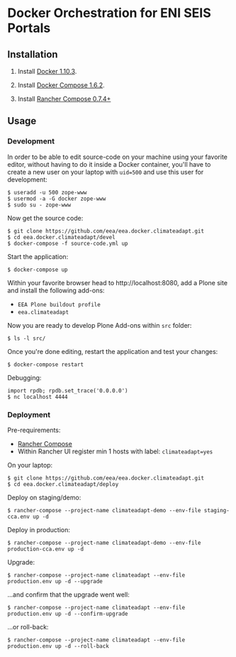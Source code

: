 # Docker Orchestration for ENI SEIS Portals

## Installation

1. Install [Docker 1.10.3](https://docs.docker.com/engine/installation/linux/centos/).

2. Install [Docker Compose 1.6.2](https://docs.docker.com/compose/install/).

3. Install [Rancher Compose 0.7.4+](http://www.rancher.com)

## Usage

### Development

In order to be able to edit source-code on your machine using your favorite editor, without having to do it inside a Docker container, you'll have to create a new user on your laptop with `uid=500` and use this user for development:

    $ useradd -u 500 zope-www
    $ usermod -a -G docker zope-www
    $ sudo su - zope-www

Now get the source code:

    $ git clone https://github.com/eea/eea.docker.climateadapt.git
    $ cd eea.docker.climateadapt/devel
    $ docker-compose -f source-code.yml up

Start the application:

    $ docker-compose up

Within your favorite browser head to http://localhost:8080,
add a Plone site and install the following add-ons:
* `EEA Plone buildout profile`
* `eea.climateadapt`

Now you are ready to develop Plone Add-ons within `src` folder:

    $ ls -l src/

Once you're done editing, restart the application and test your changes:

    $ docker-compose restart

Debugging:

    import rpdb; rpdb.set_trace('0.0.0.0')
    $ nc localhost 4444

### Deployment

Pre-requirements:

* [Rancher Compose](http://docs.rancher.com/rancher/rancher-compose/)
* Within Rancher UI register min 1 hosts with label: `climateadapt=yes`

On your laptop:

    $ git clone https://github.com/eea/eea.docker.climateadapt.git
    $ cd eea.docker.climateadapt/deploy

Deploy on staging/demo:

    $ rancher-compose --project-name climateadapt-demo --env-file staging-cca.env up -d

Deploy in production:

    $ rancher-compose --project-name climateadapt-demo --env-file production-cca.env up -d

Upgrade:

    $ rancher-compose --project-name climateadapt --env-file production.env up -d --upgrade

...and confirm that the upgrade went well:

    $ rancher-compose --project-name climateadapt --env-file production.env up -d --confirm-upgrade

...or roll-back:

    $ rancher-compose --project-name climateadapt --env-file production.env up -d --roll-back
